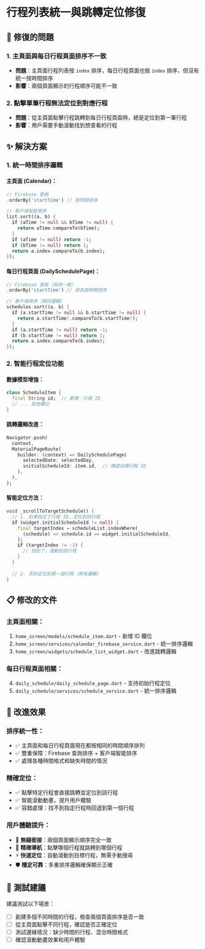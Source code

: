 # 行程列表統一與跳轉定位修復

## 🎯 修復的問題

### 1. **主頁面與每日行程頁面排序不一致**
- **問題**：主頁面行程列表按 `index` 排序，每日行程頁面也按 `index` 排序，但沒有統一按時間排序
- **影響**：兩個頁面顯示的行程順序可能不一致

### 2. **點擊單筆行程無法定位到對應行程**
- **問題**：從主頁面點擊行程跳轉到每日行程頁面時，總是定位到第一筆行程
- **影響**：用戶需要手動滾動找到想查看的行程

## ✨ 解決方案

### 1. **統一時間排序邏輯**

#### **主頁面 (Calendar)**：
```dart
// Firebase 查詢
.orderBy('startTime') // 按時間排序

// 客戶端智能排序
list.sort((a, b) {
  if (aTime != null && bTime != null) {
    return aTime.compareTo(bTime);
  }
  if (aTime != null) return -1;
  if (bTime != null) return 1;
  return a.index.compareTo(b.index);
});
```

#### **每日行程頁面 (DailySchedulePage)**：
```dart
// Firebase 查詢（保持一致）
.orderBy('startTime') // 改為按時間排序

// 客戶端排序（相同邏輯）
schedules.sort((a, b) {
  if (a.startTime != null && b.startTime != null) {
    return a.startTime!.compareTo(b.startTime!);
  }
  if (a.startTime != null) return -1;
  if (b.startTime != null) return 1;
  return a.index.compareTo(b.index);
});
```

### 2. **智能行程定位功能**

#### **數據模型增強**：
```dart
class ScheduleItem {
  final String id;  // 新增：行程 ID
  // ... 其他欄位
}
```

#### **跳轉邏輯改進**：
```dart
Navigator.push(
  context,
  MaterialPageRoute(
    builder: (context) => DailySchedulePage(
      selectedDate: selectedDay,
      initialScheduleId: item.id,  // 傳遞目標行程 ID
    ),
  ),
);
```

#### **智能定位方法**：
```dart
void _scrollToTargetSchedule() {
  // 1. 如果指定了行程 ID，定位到該行程
  if (widget.initialScheduleId != null) {
    final targetIndex = scheduleList.indexWhere(
      (schedule) => schedule.id == widget.initialScheduleId,
    );
    if (targetIndex != -1) {
      // 找到了，滾動到該行程
    }
  }
  
  // 2. 否則定位到第一個行程（原有邏輯）
}
```

## 📋 修改的文件

### **主頁面相關**：
1. `home_screen/models/schedule_item.dart` - 新增 ID 欄位
2. `home_screen/services/calendar_firebase_service.dart` - 統一排序邏輯
3. `home_screen/widgets/schedule_list_widget.dart` - 改進跳轉邏輯

### **每日行程頁面相關**：
4. `daily_schedule/daily_schedule_page.dart` - 支持初始行程定位
5. `daily_schedule/services/schedule_service.dart` - 統一排序邏輯

## 🎯 改進效果

### **排序統一性**：
- ✅ 主頁面和每日行程頁面現在都按相同的時間順序排列
- ✅ 雙重保障：Firebase 查詢排序 + 客戶端智能排序
- ✅ 處理各種時間格式和缺失時間的情況

### **精確定位**：
- ✅ 點擊特定行程會直接跳轉並定位到該行程
- ✅ 智能滾動動畫，提升用戶體驗
- ✅ 容錯處理：找不到指定行程時回退到第一個行程

### **用戶體驗提升**：
- 🚀 **無縫銜接**：兩個頁面顯示順序完全一致
- 🎯 **精確導航**：點擊哪個行程就跳轉到哪個行程
- ⚡ **快速定位**：自動滾動到目標行程，無需手動搜尋
- 🛡️ **穩定可靠**：多重排序邏輯確保顯示正確

## 🧪 測試建議

建議測試以下場景：
- [ ] 創建多個不同時間的行程，檢查兩個頁面排序是否一致
- [ ] 從主頁面點擊不同行程，確認是否正確定位
- [ ] 測試邊緣情況：缺少時間的行程、混合時間格式
- [ ] 確認滾動動畫效果和用戶體驗
